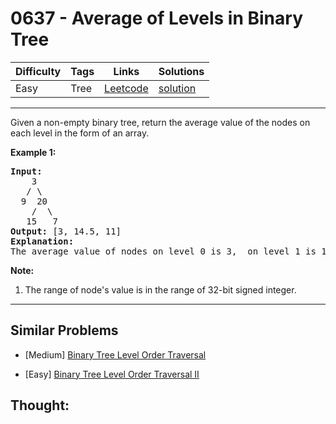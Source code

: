 # 0637 - Average of Levels in Binary Tree

Difficulty  | Tags | Links | Solutions
----------- | ---- | ----- | -----
Easy | Tree | [Leetcode](https://leetcode.com/problems/average-of-levels-in-binary-tree) | [solution](https://leetcode.com/problems/average-of-levels-in-binary-tree/solution/)


-----------

Given a non-empty binary tree, return the average value of the nodes on each level in the form of an array.

<p><b>Example 1:</b><br />
<pre>
<b>Input:</b>
    3
   / \
  9  20
    /  \
   15   7
<b>Output:</b> [3, 14.5, 11]
<b>Explanation:</b>
The average value of nodes on level 0 is 3,  on level 1 is 14.5, and on level 2 is 11. Hence return [3, 14.5, 11].
</pre>
</p>

<p><b>Note:</b><br>
<ol>
<li>The range of node's value is in the range of 32-bit signed integer.</li>
</ol>
</p>

-----------


## Similar Problems

- [Medium] [Binary Tree Level Order Traversal](binary-tree-level-order-traversal)

- [Easy] [Binary Tree Level Order Traversal II](binary-tree-level-order-traversal-ii)




## Thought:
